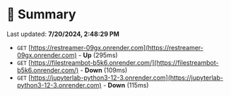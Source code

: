 # 📖 Summary
Last updated: **7/20/2024, 2:48:29 PM**

- `GET` [https://restreamer-09gx.onrender.com](https://restreamer-09gx.onrender.com) - **Up** (295ms)
- `GET` [https://filestreambot-b5k6.onrender.com/](https://filestreambot-b5k6.onrender.com/) - **Down** (109ms)
- `GET` [https://jupyterlab-python3-12-3.onrender.com](https://jupyterlab-python3-12-3.onrender.com) - **Down** (115ms)
